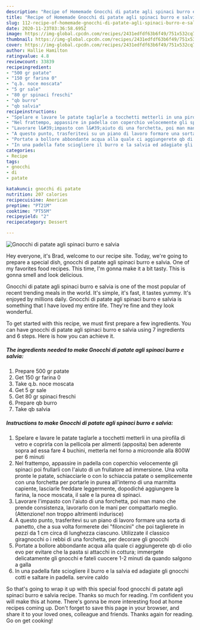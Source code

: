 ```yaml
---
description: "Recipe of Homemade Gnocchi di patate agli spinaci burro e salvia"
title: "Recipe of Homemade Gnocchi di patate agli spinaci burro e salvia"
slug: 112-recipe-of-homemade-gnocchi-di-patate-agli-spinaci-burro-e-salvia
date: 2020-11-23T03:36:58.695Z
image: https://img-global.cpcdn.com/recipes/2431edfdf63b6f49/751x532cq70/gnocchi-di-patate-agli-spinaci-burro-e-salvia-recipe-main-photo.jpg
thumbnail: https://img-global.cpcdn.com/recipes/2431edfdf63b6f49/751x532cq70/gnocchi-di-patate-agli-spinaci-burro-e-salvia-recipe-main-photo.jpg
cover: https://img-global.cpcdn.com/recipes/2431edfdf63b6f49/751x532cq70/gnocchi-di-patate-agli-spinaci-burro-e-salvia-recipe-main-photo.jpg
author: Hallie Hamilton
ratingvalue: 4.8
reviewcount: 33839
recipeingredient:
- "500 gr patate"
- "150 gr farina 0"
- "q.b. noce moscata"
- "5 gr sale"
- "80 gr spinaci freschi"
- "qb burro"
- "qb salvia"
recipeinstructions:
- "Spelare e lavare le patate taglarle a tocchetti metterli in una pirofila di vetro e coprirla con la pellicola per alimenti (apposita) ben aderente sopra ad essa fare 4 buchini, metterla nel forno a microonde alla 800W per 6 minuti"
- "Nel frattempo, appassire in padella con coperchio velocemente gli spinaci poi frullarli con l&#39;aiuto di un frullatore ad immersione. Una volta pronte le patate, schiacciarle o con lo schiaccia patate o semplicemente con una forchetta per portarle in purea all&#39;interno di una marmitta capiente, lasciarle freddare leggermente, dopodiché aggiungere la farina, la noce moscata, il sale e la purea di spinaci."
- "Lavorare l&#39;impasto con l&#39;aiuto di una forchetta, poi man mano che prende consistenza, lavorarlo con le mani per compattarlo meglio. (Attenzione! non troppo altrimenti indurisce)"
- "A questo punto, trasferitevi su un piano di lavoro formare una sorta di panetto, che a sua volta formerete dei &#34;filoncini&#34; che poi taglierete in pezzi da 1 cm circa di lunghezza ciascuno. Utilizzate il classico giragnocchi o i rebbi di una forchetta, per decorare gli gnocchi"
- "Portate a bollore abbondante acqua alla quale ci aggiungerete qb di olio evo per evitare che la pasta si attacchi in cottura; immergete delicatamente gli gnocchi e fateli cuocere 1-2 minuti da quando salgono a galla"
- "In una padella fate sciogliere il burro e la salvia ed adagiate gli gnocchi cotti e saltare in padella. servire caldo"
categories:
- Recipe
tags:
- gnocchi
- di
- patate

katakunci: gnocchi di patate 
nutrition: 207 calories
recipecuisine: American
preptime: "PT21M"
cooktime: "PT55M"
recipeyield: "2"
recipecategory: Dessert

---
```



![Gnocchi di patate agli spinaci burro e salvia](https://img-global.cpcdn.com/recipes/2431edfdf63b6f49/751x532cq70/gnocchi-di-patate-agli-spinaci-burro-e-salvia-recipe-main-photo.jpg)

Hey everyone, it's Brad, welcome to our recipe site. Today, we're going to prepare a special dish, gnocchi di patate agli spinaci burro e salvia. One of my favorites food recipes. This time, I'm gonna make it a bit tasty. This is gonna smell and look delicious.



Gnocchi di patate agli spinaci burro e salvia is one of the most popular of recent trending meals in the world. It's simple, it's fast, it tastes yummy. It's enjoyed by millions daily. Gnocchi di patate agli spinaci burro e salvia is something that I have loved my entire life. They're fine and they look wonderful.


To get started with this recipe, we must first prepare a few ingredients. You can have gnocchi di patate agli spinaci burro e salvia using 7 ingredients and 6 steps. Here is how you can achieve it.

<!--inarticleads1-->

##### The ingredients needed to make Gnocchi di patate agli spinaci burro e salvia:

1. Prepare 500 gr patate
1. Get 150 gr farina 0
1. Take q.b. noce moscata
1. Get 5 gr sale
1. Get 80 gr spinaci freschi
1. Prepare qb burro
1. Take qb salvia




<!--inarticleads2-->

##### Instructions to make Gnocchi di patate agli spinaci burro e salvia:

1. Spelare e lavare le patate taglarle a tocchetti metterli in una pirofila di vetro e coprirla con la pellicola per alimenti (apposita) ben aderente sopra ad essa fare 4 buchini, metterla nel forno a microonde alla 800W per 6 minuti
1. Nel frattempo, appassire in padella con coperchio velocemente gli spinaci poi frullarli con l&#39;aiuto di un frullatore ad immersione. Una volta pronte le patate, schiacciarle o con lo schiaccia patate o semplicemente con una forchetta per portarle in purea all&#39;interno di una marmitta capiente, lasciarle freddare leggermente, dopodiché aggiungere la farina, la noce moscata, il sale e la purea di spinaci.
1. Lavorare l&#39;impasto con l&#39;aiuto di una forchetta, poi man mano che prende consistenza, lavorarlo con le mani per compattarlo meglio. (Attenzione! non troppo altrimenti indurisce)
1. A questo punto, trasferitevi su un piano di lavoro formare una sorta di panetto, che a sua volta formerete dei &#34;filoncini&#34; che poi taglierete in pezzi da 1 cm circa di lunghezza ciascuno. Utilizzate il classico giragnocchi o i rebbi di una forchetta, per decorare gli gnocchi
1. Portate a bollore abbondante acqua alla quale ci aggiungerete qb di olio evo per evitare che la pasta si attacchi in cottura; immergete delicatamente gli gnocchi e fateli cuocere 1-2 minuti da quando salgono a galla
1. In una padella fate sciogliere il burro e la salvia ed adagiate gli gnocchi cotti e saltare in padella. servire caldo




So that's going to wrap it up with this special food gnocchi di patate agli spinaci burro e salvia recipe. Thanks so much for reading. I'm confident you will make this at home. There's gonna be more interesting food at home recipes coming up. Don't forget to save this page in your browser, and share it to your loved ones, colleague and friends. Thanks again for reading. Go on get cooking!
